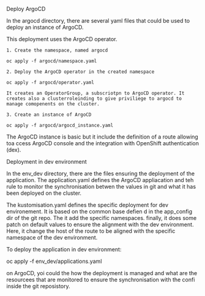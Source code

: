 
Deploy ArgoCD

In the argocd directory, there are several yaml files that could be used to deploy an instance of ArgoCD.

This deployment uses the ArgoCD operator.

    1. Create the namespace, named argocd

    oc apply -f argocd/namespace.yaml

    2. Deploy the ArgoCD operator in the created namespace

    oc apply -f argocd/operator.yaml

    It creates an OperatorGroup, a subscriotpn to ArgoCD operator. It creates also a clusterroleinding to give priviliege to argocd to manage comopenents on the cluster.

    3. Create an instance of ArgoCD

    oc apply -f argocd/argocd_instance.yaml


The ArgoCD instance is basic but it include the definition of a route allowing toa ccess ArgoCD console and the integration with OpenShift authentication (dex).

Deployment in dev environment

In the env_dev directory, there are the files ensuring the deployment of the application. The application.yaml defines the ArgoCD appliacation and teh rule to monitor the synchronisation betwen the values in git and what it has been deployed on the cluster.

The kustomisation.yaml defines the specific deployment for dev environement. It is based on the common base defien d in the app_config dir of the git repo. The it add the specific namespaces. finally, it does some patch on default values to ensure the alignment with the dev environment. Here, it change the host of the route to be aligned with the specific namespace of the dev environment.

To deploy the application in dev environment:

oc apply -f env_dev/applications.yaml

on ArgoCD, yoi could the how the deployment is managed and what are the resourcees that are monitored to ensure the synchronisation with the confi inside the git reposistory.
